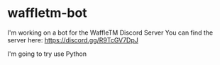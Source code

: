 # waffletm-bot

I'm working on a bot for the WaffleTM Discord Server
You can find the server here: https://discord.gg/R9TcGV7DpJ

I'm going to try use Python

